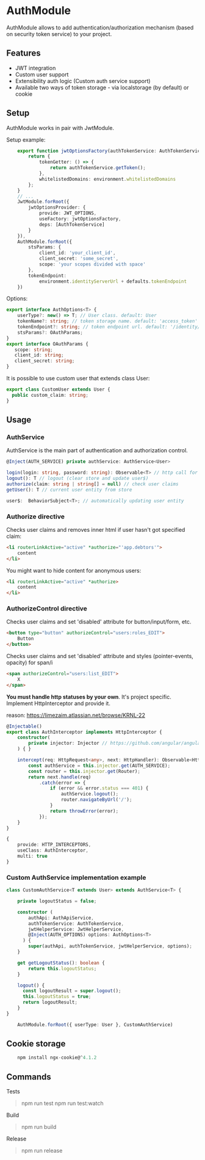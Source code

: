 # AuthModule

AuthModule allows to add authentication/authorization mechanism (based on security token service) to your project.

## Features
- JWT integration
- Custom user support
- Extensibility auth logic (Custom auth service support)
- Available two ways of token storage - via localstorage (by default) or cookie  


## Setup
AuthModule works in pair with JwtModule.

Setup example:
```typescript
    export function jwtOptionsFactory(authTokenService: AuthTokenService) {
        return {
            tokenGetter: () => {
                return authTokenService.getToken();
            },
            whitelistedDomains: environment.whitelistedDomains
        };
    }
    // ...
    JwtModule.forRoot({
        jwtOptionsProvider: {
            provide: JWT_OPTIONS,
            useFactory: jwtOptionsFactory,
            deps: [AuthTokenService]
        }
    }),
    AuthModule.forRoot({
        stsParams: {
            client_id: 'your_client_id',
            client_secret: 'some_secret',
            scope: 'your scopes divided with space'
        },
        tokenEndpoint:
            environment.identityServerUrl + defaults.tokenEndpoint 
    })
```

Options:
```typescript
export interface AuthOptions<T> {
    userType?: new() => T; // User class. default: User
    tokenName?: string; // token storage name. default: 'access_token'
    tokenEndpoint?: string; // token endpoint url. default: '/identity/connect/token'
    stsParams?: OAuthParams;
}
export interface OAuthParams {
   scope: string;
   client_id: string;
   client_secret: string;
}
```

It is possible to use custom user that extends class User:
```typescript
export class CustomUser extends User {
  public custom_claim: string;
}
```

## Usage

### AuthService

AuthService is the main part of authentication and authorization control.

```typescript
@Inject(AUTH_SERVICE) private authService: AuthService<User>
```

```typescript
login(login: string, password: string): Observable<T> // http call for login and update user
logout(): T // logout (clear store and update user$)
authorize(claim: string | string[] = null) // check user claims
getUser(): T // current user entity from store

user$:  BehaviorSubject<T>; // automatically updating user entity
```
### Authorize directive

Checks user claims and removes inner html if user hasn't got specified claim:
```html
<li routerLinkActive="active" *authorize="'app.debtors'">
    content
</li>
```
You might want to hide content for anonymous users:
```html
<li routerLinkActive="active" *authorize>
    content
</li>
```

### AuthorizeControl directive

Checks user claims and set 'disabled' attribute for button/input/form, etc.
```html
<button type="button" authorizeControl="users:roles_EDIT">
    Button
</button>
```
Checks user claims and set 'disabled' attribute and styles (pointer-events, opacity) for span/i
```html
<span authorizeControl="users:list_EDIT">
    X
</span>
```

**You must handle http statuses by your own**. It's project specific. Implement HttpInterceptor and provide it.

reason: <https://limezaim.atlassian.net/browse/KRNL-22>

```typescript
@Injectable()
export class AuthInterceptor implements HttpInterceptor {
    constructor(
        private injector: Injector // https://github.com/angular/angular/issues/18224
    ) { }

    intercept(req: HttpRequest<any>, next: HttpHandler): Observable<HttpEvent<any>> {
        const authService = this.injector.get(AUTH_SERVICE);
        const router = this.injector.get(Router);
        return next.handle(req)
            .catch(error => {
                if (error && error.status === 401) {
                    authService.logout();
                    router.navigateByUrl('/');
                }
                return throwError(error);
            });
    }
}

```
```typescript
{
    provide: HTTP_INTERCEPTORS,
    useClass: AuthInterceptor,
    multi: true
}
```


### Custom AuthService implementation example

```typescript
class CustomAuthService<T extends User> extends AuthService<T> {

    private logoutStatus = false;

    constructor (
        authApi: AuthApiService,
        authTokenService: AuthTokenService,
        jwtHelperService: JwtHelperService,
        @Inject(AUTH_OPTIONS) options: AuthOptions<T>
      ) {
        super(authApi, authTokenService, jwtHelperService, options);
    }

    get getLogoutStatus(): boolean {
        return this.logoutStatus;
    }

    logout() {
      const logoutResult = super.logout();
      this.logoutStatus = true;
      return logoutResult;
    }
}
```
```typescript
    AuthModule.forRoot({ userType: User }, CustomAuthService)
```

## Cookie storage



```typescript
    npm install ngx-cookie@^4.1.2
```

## Commands

Tests
> npm run test
> npm run test:watch

Build
> npm run build

Release
> npm run release

